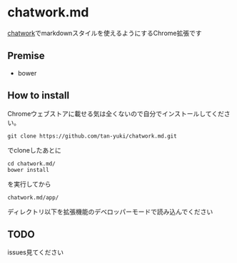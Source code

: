 chatwork.md
===========

[chatwork](http://www.chatwork.com/ja/)でmarkdownスタイルを使えるようにするChrome拡張です

## Premise

- bower

## How to install

Chromeウェブストアに載せる気は全くないので自分でインストールしてください。


```
git clone https://github.com/tan-yuki/chatwork.md.git
```

でcloneしたあとに


```
cd chatwork.md/
bower install
```

を実行してから

```
chatwork.md/app/
```

ディレクトリ以下を拡張機能のデベロッパーモードで読み込んでください

## TODO

issues見てください
